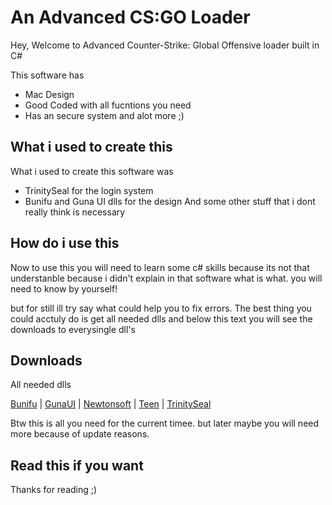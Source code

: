 # An Advanced CS:GO Loader


Hey, Welcome to Advanced Counter-Strike: Global Offensive loader 
built in C#

This software has
- Mac Design
- Good Coded with all fucntions you need
- Has an secure system
and alot more ;)

## What i used to create this

What i used to create this software was

- TrinitySeal for the login system
- Bunifu and Guna UI dlls for the design
And some other stuff that i dont really think is necessary

## How do i use this

Now to use this you will need to learn some c# skills
because its not that understanble because
i didn't explain in that software what is what.
you will need to know by yourself!

but for still ill try say what could help you
to fix errors. The best thing you could acctuly do is
get all needed dlls and below this text you will see 
the downloads to everysingle dll's

## Downloads

All needed dlls

[Bunifu](https://cdn.discordapp.com/attachments/414360261273583617/658092412597698590/Bunifu_UI_v1.52.dll) |
[GunaUI](https://cdn.discordapp.com/attachments/414360261273583617/658092415412076556/Guna.UI.dll) |
[Newtonsoft](https://cdn.discordapp.com/attachments/414360261273583617/658092416267714570/Newtonsoft.Json.dll) |
[Teen](https://cdn.discordapp.com/attachments/414360261273583617/658092416561315850/Teen.dll) |
[TrinitySeal](https://cdn.discordapp.com/attachments/414360261273583617/658092420075880448/TrinitySeal.dll)

Btw this is all you need for the current timee.
but later maybe you will need more because of update reasons.

## Read this if you want

Thanks for reading ;)

